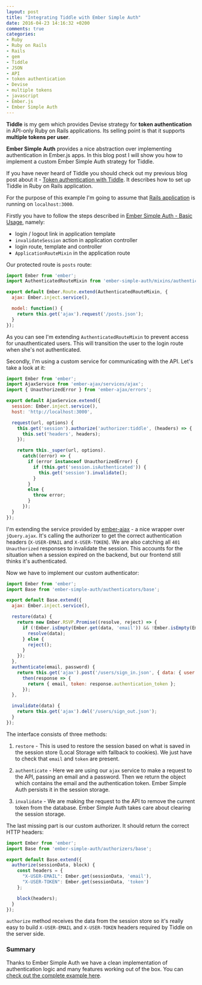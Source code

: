 ```yaml
---
layout: post
title: "Integrating Tiddle with Ember Simple Auth"
date: 2016-04-23 14:16:32 +0200
comments: true
categories:
- Ruby
- Ruby on Rails
- Rails
- gem
- Tiddle
- JSON
- API
- token authentication
- Devise
- multiple tokens
- javascript
- Ember.js
- Ember Simple Auth
---
```


**Tiddle** is my gem which provides Devise strategy for **token authentication** in API-only Ruby on Rails applications. Its selling point is that it supports **multiple tokens per user**.

**Ember Simple Auth** provides a nice abstraction over implementing authentication in Ember.js apps. In this blog post I will show you how to implement a custom Ember Simple Auth strategy for Tiddle.

<!-- more -->

If you have never heard of Tiddle you should check out my previous blog post about it - [Token authentication with Tiddle](/blog/2015/04/04/token-authentication-with-tiddle). It describes how to set up Tiddle in Ruby on Rails application.

For the purpose of this example I'm going to assume that [Rails application](https://github.com/adamniedzielski/tiddle-rails-demo) is running on ```localhost:3000```.

Firstly you have to follow the steps described in [Ember Simple Auth - Basic Usage](https://github.com/simplabs/ember-simple-auth#basic-usage), namely:

- login / logout link in application template
- ```invalidateSession``` action in application controller
- login route, template and controller
- ```ApplicationRouteMixin``` in the application route

Our protected route is ```posts``` route:

```javascript app/routes/posts.js
import Ember from 'ember';
import AuthenticatedRouteMixin from 'ember-simple-auth/mixins/authenticated-route-mixin';

export default Ember.Route.extend(AuthenticatedRouteMixin, {
  ajax: Ember.inject.service(),

  model: function() {
    return this.get('ajax').request('/posts.json');
  }
});
```

As you can see I'm extending ```AuthenticatedRouteMixin``` to prevent access for unauthenticated users. This will transition the user to the login route when she's not authenticated.

Secondly, I'm using a custom service for communicating with the API. Let's take a look at it:

```javascript app/services/ajax.js
import Ember from 'ember';
import AjaxService from 'ember-ajax/services/ajax';
import { UnauthorizedError } from 'ember-ajax/errors';

export default AjaxService.extend({
  session: Ember.inject.service(),
  host: 'http://localhost:3000',

  request(url, options) {
    this.get('session').authorize('authorizer:tiddle', (headers) => {
      this.set('headers', headers);
    });

    return this._super(url, options).
      catch((error) => {
        if (error instanceof UnauthorizedError) {
          if (this.get('session.isAuthenticated')) {
            this.get('session').invalidate();
          }
        }
        else {
          throw error;
        }
      });
  }
});
```

I'm extending the service provided by [ember-ajax](https://github.com/ember-cli/ember-ajax) - a nice wrapper over ```jQuery.ajax```. It's calling the authorizer to get the correct authentication headers (```X-USER-EMAIL``` and ```X-USER-TOKEN```). We are also catching all ```401 Unauthorized``` responses to invalidate the session. This accounts for the situation when a session expired on the backend, but our frontend still thinks it's authenticated.

Now we have to implement our custom authenticator:

```javascript app/authenticators/tiddle.js
import Ember from 'ember';
import Base from 'ember-simple-auth/authenticators/base';

export default Base.extend({
  ajax: Ember.inject.service(),

  restore(data) {
    return new Ember.RSVP.Promise((resolve, reject) => {
      if (!Ember.isEmpty(Ember.get(data, 'email')) && !Ember.isEmpty(Ember.get(data, 'token'))) {
        resolve(data);
      } else {
        reject();
      }
    });
  },
  authenticate(email, password) {
    return this.get('ajax').post('/users/sign_in.json', { data: { user: { email, password }}}).
      then(response => {
        return { email, token: response.authentication_token };
      });
  },

  invalidate(data) {
    return this.get('ajax').del('/users/sign_out.json');
  }
});
```

The interface consists of three methods:

1. ```restore``` - This is used to restore the session based on what is saved in the session store (Local Storage with fallback to cookies). We just have to check that ```email``` and ```token``` are present.

2. ```authenticate``` - Here we are using our ```ajax``` service to make a request to the API, passing an email and a password. Then we return the object which contains the email and the authentication token. Ember Simple Auth persists it in the session storage.

3. ```invalidate``` - We are making the request to the API to remove the current token from the database. Ember Simple Auth takes care about clearing the session storage.

The last missing part is our custom authorizer. It should return the correct HTTP headers:

```javascript app/authorizers/tiddle.js
import Ember from 'ember';
import Base from 'ember-simple-auth/authorizers/base';

export default Base.extend({
  authorize(sessionData, block) {
    const headers = {
      "X-USER-EMAIL": Ember.get(sessionData, 'email'),
      "X-USER-TOKEN": Ember.get(sessionData, 'token')
    };

    block(headers);
  }
});
```

```authorize``` method receives the data from the session store so it's really easy to build ```X-USER-EMAIL``` and ```X-USER-TOKEN``` headers required by Tiddle on the server side.

### Summary

Thanks to Ember Simple Auth we have a clean implementation of authentication logic and many features working out of the box. You can [check out the complete example here](https://github.com/adamniedzielski/tiddle-ember-demo).
